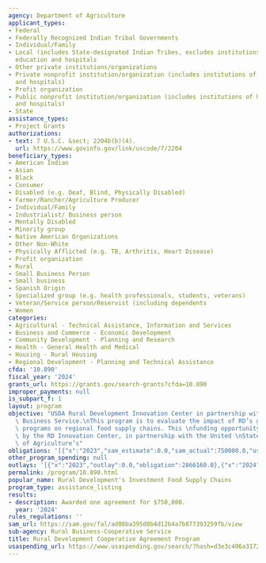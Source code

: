 ```yaml
---
agency: Department of Agriculture
applicant_types:
- Federal
- Federally Recognized Indian Tribal Governments
- Individual/Family
- Local (includes State-designated Indian Tribes, excludes institutions of higher
  education and hospitals
- Other private institutions/organizations
- Private nonprofit institution/organization (includes institutions of higher education
  and hospitals)
- Profit organization
- Public nonprofit institution/organization (includes institutions of higher education
  and hospitals)
- State
assistance_types:
- Project Grants
authorizations:
- text: 7 U.S.C. &sect; 2204b(b)(4).
  url: https://www.govinfo.gov/link/uscode/7/2204
beneficiary_types:
- American Indian
- Asian
- Black
- Consumer
- Disabled (e.g. Deaf, Blind, Physically Disabled)
- Farmer/Rancher/Agriculture Producer
- Individual/Family
- Industrialist/ Business person
- Mentally Disabled
- Minority group
- Native American Organizations
- Other Non-White
- Physically Afflicted (e.g. TB, Arthritis, Heart Disease)
- Profit organization
- Rural
- Small Business Person
- Small business
- Spanish Origin
- Specialized group (e.g. health professionals, students, veterans)
- Veteran/Service person/Reservist (including dependents
- Women
categories:
- Agricultural - Technical Assistance, Information and Services
- Business and Commerce - Economic Development
- Community Development - Planning and Research
- Health - General Health and Medical
- Housing - Rural Housing
- Regional Development - Planning and Technical Assistance
cfda: '10.890'
fiscal_year: '2024'
grants_url: https://grants.gov/search-grants?cfda=10.890
improper_payments: null
is_subpart_f: 1
layout: program
objective: "USDA Rural Development Innovation Center in partnership with Rural Cooperative\
  \ Business Service.\nThis program is to evaluate the impact of RD’s grants and loan\
  \ programs on regional food supply chains. This \nfunding opportunity will be administered\
  \ by the RD Innovation Center, in partnership with the United \nStates Department\
  \ of Agriculture’s"
obligations: '[{"x":"2023","sam_estimate":0.0,"sam_actual":750000.0,"usa_spending_actual":2866160.0},{"x":"2024","sam_estimate":0.0,"sam_actual":0.0,"usa_spending_actual":315000.0},{"x":"2025","sam_estimate":0.0,"sam_actual":0.0,"usa_spending_actual":0.0}]'
other_program_spending: null
outlays: '[{"x":"2023","outlay":0.0,"obligation":2866160.0},{"x":"2024","outlay":0.0,"obligation":315000.0},{"x":"2025","outlay":0.0,"obligation":0.0}]'
permalink: /program/10.890.html
popular_name: Rural Development's Investment Food Supply Chains
program_type: assistance_listing
results:
- description: Awarded one agreement for $750,000.
  year: '2024'
rules_regulations: ''
sam_url: https://sam.gov/fal/ad08ba395d8b4d12b4a7b877393259fb/view
sub-agency: Rural Business-Cooperative Service
title: Rural Development Cooperative Agreement Program
usaspending_url: https://www.usaspending.gov/search/?hash=d3e3c406a3172cfb908088ddd54f04b8
---
```

